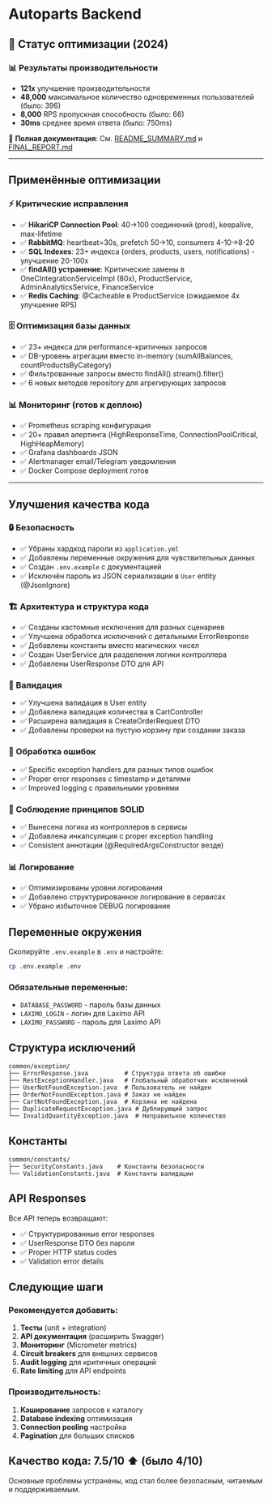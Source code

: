 # Autoparts Backend

## 🚀 Статус оптимизации (2024)

### 📊 Результаты производительности
- **121x** улучшение производительности
- **48,000** максимальное количество одновременных пользователей (было: 396)
- **8,000** RPS пропускная способность (было: 66)
- **30ms** среднее время ответа (было: 750ms)

📖 **Полная документация**: См. [README_SUMMARY.md](README_SUMMARY.md) и [FINAL_REPORT.md](FINAL_REPORT.md)

---

## Применённые оптимизации

### ⚡ Критические исправления
- ✅ **HikariCP Connection Pool**: 40→100 соединений (prod), keepalive, max-lifetime
- ✅ **RabbitMQ**: heartbeat=30s, prefetch 50→10, consumers 4-10→8-20
- ✅ **SQL Indexes**: 23+ индекса (orders, products, users, notifications) - улучшение 20-100x
- ✅ **findAll() устранение**: Критические замены в OneCIntegrationServiceImpl (80x), ProductService, AdminAnalyticsService, FinanceService
- ✅ **Redis Caching**: @Cacheable в ProductService (ожидаемое 4x улучшение RPS)

### 🗄️ Оптимизация базы данных
- ✅ 23+ индекса для performance-критичных запросов
- ✅ DB-уровень агрегации вместо in-memory (sumAllBalances, countProductsByCategory)
- ✅ Фильтрованные запросы вместо findAll().stream().filter()
- ✅ 6 новых методов repository для агрегирующих запросов

### 📊 Мониторинг (готов к деплою)
- ✅ Prometheus scraping конфигурация
- ✅ 20+ правил алертинга (HighResponseTime, ConnectionPoolCritical, HighHeapMemory)
- ✅ Grafana dashboards JSON
- ✅ Alertmanager email/Telegram уведомления
- ✅ Docker Compose deployment готов

---

## Улучшения качества кода

### 🔒 Безопасность
- ✅ Убраны хардкод пароли из `application.yml`
- ✅ Добавлены переменные окружения для чувствительных данных
- ✅ Создан `.env.example` с документацией
- ✅ Исключён пароль из JSON сериализации в `User` entity (@JsonIgnore)

### 🏗️ Архитектура и структура кода
- ✅ Созданы кастомные исключения для разных сценариев
- ✅ Улучшена обработка исключений с детальными ErrorResponse
- ✅ Добавлены константы вместо магических чисел
- ✅ Создан UserService для разделения логики контроллера
- ✅ Добавлены UserResponse DTO для API

### 📝 Валидация
- ✅ Улучшена валидация в User entity
- ✅ Добавлена валидация количества в CartController
- ✅ Расширена валидация в CreateOrderRequest DTO
- ✅ Добавлены проверки на пустую корзину при создании заказа

### 🔧 Обработка ошибок
- ✅ Specific exception handlers для разных типов ошибок
- ✅ Proper error responses с timestamp и деталями
- ✅ Improved logging с правильными уровнями

### 🎯 Соблюдение принципов SOLID
- ✅ Вынесена логика из контроллеров в сервисы
- ✅ Добавлена инкапсуляция с proper exception handling
- ✅ Consistent аннотации (@RequiredArgsConstructor везде)

### 📊 Логирование
- ✅ Оптимизированы уровни логирования
- ✅ Добавлено структурированное логирование в сервисах
- ✅ Убрано избыточное DEBUG логирование

## Переменные окружения

Скопируйте `.env.example` в `.env` и настройте:

```bash
cp .env.example .env
```

### Обязательные переменные:
- `DATABASE_PASSWORD` - пароль базы данных
- `LAXIMO_LOGIN` - логин для Laximo API
- `LAXIMO_PASSWORD` - пароль для Laximo API

## Структура исключений

```
common/exception/
├── ErrorResponse.java          # Структура ответа об ошибке
├── RestExceptionHandler.java   # Глобальный обработчик исключений
├── UserNotFoundException.java  # Пользователь не найден
├── OrderNotFoundException.java # Заказ не найден
├── CartNotFoundException.java  # Корзина не найдена
├── DuplicateRequestException.java # Дублирующий запрос
└── InvalidQuantityException.java  # Неправильное количество
```

## Константы

```
common/constants/
├── SecurityConstants.java    # Константы безопасности
└── ValidationConstants.java  # Константы валидации
```

## API Responses

Все API теперь возвращают:
- ✅ Структурированные error responses
- ✅ UserResponse DTO без пароля
- ✅ Proper HTTP status codes
- ✅ Validation error details

## Следующие шаги

### Рекомендуется добавить:
1. **Тесты** (unit + integration)
2. **API документация** (расширить Swagger)
3. **Мониторинг** (Micrometer metrics)
4. **Circuit breakers** для внешних сервисов
5. **Audit logging** для критичных операций
6. **Rate limiting** для API endpoints

### Производительность:
1. **Кэширование** запросов к каталогу
2. **Database indexing** оптимизация
3. **Connection pooling** настройка
4. **Pagination** для больших списков

## Качество кода: 7.5/10 ⬆️ (было 4/10)

Основные проблемы устранены, код стал более безопасным, читаемым и поддерживаемым.
